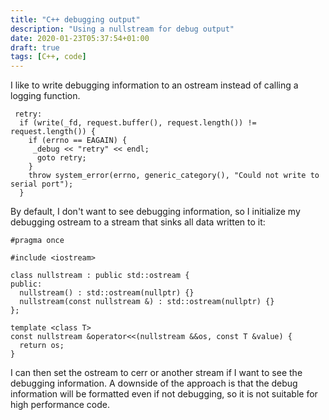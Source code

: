 ```yaml
---
title: "C++ debugging output"
description: "Using a nullstream for debug output"
date: 2020-01-23T05:37:54+01:00
draft: true
tags: [C++, code]
---
```


I like to write debugging information to an ostream instead of calling
a logging function.

```
 retry:
  if (write(_fd, request.buffer(), request.length()) != request.length()) {
    if (errno == EAGAIN) {
     _debug << "retry" << endl;
      goto retry;
    }
    throw system_error(errno, generic_category(), "Could not write to serial port");
  }
```

By default, I don't want to see debugging information, so I initialize
my debugging ostream to a stream that sinks all data written to it:

```
#pragma once

#include <iostream>

class nullstream : public std::ostream {
public:
  nullstream() : std::ostream(nullptr) {}
  nullstream(const nullstream &) : std::ostream(nullptr) {}
};

template <class T>
const nullstream &operator<<(nullstream &&os, const T &value) { 
  return os;
}
```

I can then set the ostream to cerr or another stream if I want to see
the debugging information.  A downside of the approach is that the
debug information will be formatted even if not debugging, so it is
not suitable for high performance code.
